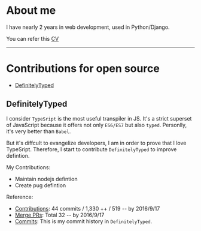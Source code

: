 # About me

I have nearly 2 years in web development, used in Python/Django.

You can refer this [CV](http://tonypythoneer.github.io/cv-for-demo/)

---

# Contributions for open source

* [DefinitelyTyped](#definitelytyped)

## DefinitelyTyped

I consider `TypeSript` is the most useful transpiler in JS. It's a strict superset of JavaScript because it offers not only `ES6/ES7` but also `typed`. Personlly, it's very better than `Babel`.

But it's diffcult to evangelize developers, I am in order to prove that I love TypeSript. Therefore, I start to contribute `DefinitelyTyped` to improve defintion.

My Contributions:
  * Maintain nodejs defintion
  * Create pug defintion

Reference:

  * [Contributions]: 44 commits / 1,330 ++ / 519 -- by 2016/9/17
  * [Merge PRs]: Total 32 -- by 2016/9/17
  * [Commits]: This is my commit history in `DefinitelyTyped`.

  [Contributions]: <https://github.com/DefinitelyTyped/DefinitelyTyped/graphs/contributors?from=2016-08-02>
  [Merge PRs]: <https://github.com/DefinitelyTyped/DefinitelyTyped/pulls?utf8=%E2%9C%93&q=is%3Amerged%20is%3Apr%20author%3ATonyPythoneer%20>
  [Commits]: <https://github.com/DefinitelyTyped/DefinitelyTyped/commits?author=TonyPythoneer>

